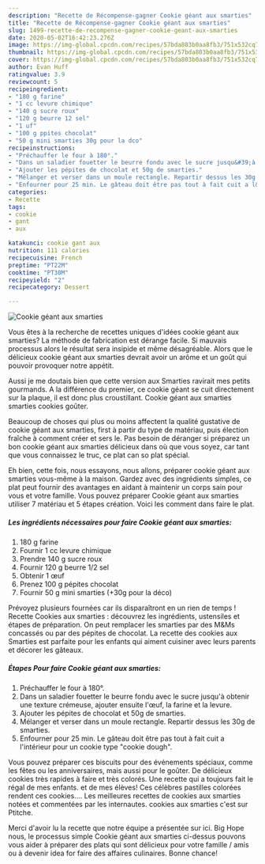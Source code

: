 ```yaml
---
description: "Recette de Récompense-gagner Cookie géant aux smarties"
title: "Recette de Récompense-gagner Cookie géant aux smarties"
slug: 1499-recette-de-recompense-gagner-cookie-geant-aux-smarties
date: 2020-05-02T16:42:23.276Z
image: https://img-global.cpcdn.com/recipes/57bda803b0aa8fb3/751x532cq70/cookie-geant-aux-smarties-photo-principale-de-la-recette.jpg
thumbnail: https://img-global.cpcdn.com/recipes/57bda803b0aa8fb3/751x532cq70/cookie-geant-aux-smarties-photo-principale-de-la-recette.jpg
cover: https://img-global.cpcdn.com/recipes/57bda803b0aa8fb3/751x532cq70/cookie-geant-aux-smarties-photo-principale-de-la-recette.jpg
author: Evan Huff
ratingvalue: 3.9
reviewcount: 5
recipeingredient:
- "180 g farine"
- "1 cc levure chimique"
- "140 g sucre roux"
- "120 g beurre 12 sel"
- "1 uf"
- "100 g ppites chocolat"
- "50 g mini smarties 30g pour la dco"
recipeinstructions:
- "Préchauffer le four à 180°."
- "Dans un saladier fouetter le beurre fondu avec le sucre jusqu&#39;à obtenir une texture crémeuse, ajouter ensuite l&#39;œuf, la farine et la levure."
- "Ajouter les pépites de chocolat et 50g de smarties."
- "Mélanger et verser dans un moule rectangle. Repartir dessus les 30g de smarties."
- "Enfourner pour 25 min. Le gâteau doit être pas tout à fait cuit a l&#39;intérieur pour un cookie type &#34;cookie dough&#34;."
categories:
- Recette
tags:
- cookie
- gant
- aux

katakunci: cookie gant aux 
nutrition: 111 calories
recipecuisine: French
preptime: "PT22M"
cooktime: "PT30M"
recipeyield: "2"
recipecategory: Dessert

---
```



![Cookie géant aux smarties](https://img-global.cpcdn.com/recipes/57bda803b0aa8fb3/751x532cq70/cookie-geant-aux-smarties-photo-principale-de-la-recette.jpg)

Vous êtes à la recherche de recettes uniques d'idées cookie géant aux smarties? La méthode de fabrication est dérange facile. Si mauvais processus alors le résultat sera insipide et même désagréable. Alors que le délicieux cookie géant aux smarties devrait avoir un arôme et un goût qui pouvoir provoquer notre appétit.

Aussi je me doutais bien que cette version aux Smarties ravirait mes petits gourmands. A la différence du premier, ce cookie géant se cuit directement sur la plaque, il est donc plus croustillant. Cookie géant aux smarties smarties cookies goûter.

Beaucoup de choses qui plus ou moins affectent la qualité gustative de cookie géant aux smarties, first à partir du type de matériau, puis élection fraîche à comment créer et sers le. Pas besoin de déranger si préparez un bon cookie géant aux smarties délicieux dans où que vous soyez, car tant que vous connaissez le truc, ce plat can so plat spécial.


Eh bien, cette fois, nous essayons, nous allons, préparer cookie géant aux smarties vous-même à la maison. Gardez avec des ingrédients simples, ce plat peut fournir des avantages en aidant à maintenir un corps sain pour vous et votre famille. Vous pouvez préparer Cookie géant aux smarties utiliser 7 matériau et 5 étapes création. Voici les comment dans faire le plat.

<!--inarticleads1-->

##### Les ingrédients nécessaires pour faire Cookie géant aux smarties:

1.  180 g farine
1. Fournir 1 cc levure chimique
1. Prendre 140 g sucre roux
1. Fournir 120 g beurre 1/2 sel
1. Obtenir 1 œuf
1. Prenez 100 g pépites chocolat
1. Fournir 50 g mini smarties (+30g pour la déco)


Prévoyez plusieurs fournées car ils disparaîtront en un rien de temps ! Recette Cookies aux smarties : découvrez les ingrédients, ustensiles et étapes de préparation. On peut remplacer les smarties par des M&amp;Ms concassés ou par des pépites de chocolat. La recette des cookies aux Smarties est parfaite pour les enfants qui aiment cuisiner avec leurs parents et décorer les gâteaux. 

<!--inarticleads2-->

##### Étapes Pour faire Cookie géant aux smarties:

1. Préchauffer le four à 180°.
1. Dans un saladier fouetter le beurre fondu avec le sucre jusqu&#39;à obtenir une texture crémeuse, ajouter ensuite l&#39;œuf, la farine et la levure.
1. Ajouter les pépites de chocolat et 50g de smarties.
1. Mélanger et verser dans un moule rectangle. Repartir dessus les 30g de smarties.
1. Enfourner pour 25 min. Le gâteau doit être pas tout à fait cuit a l&#39;intérieur pour un cookie type &#34;cookie dough&#34;.


Vous pouvez préparer ces biscuits pour des événements spéciaux, comme les fêtes ou les anniversaires, mais aussi pour le goûter. De délicieux cookies très rapides à faire et très colorés. Une recette qui a toujours fait le régal de mes enfants. et de mes élèves! Ces célèbres pastilles colorées rendent ces cookies…. Les meilleures recettes de cookies aux smarties notées et commentées par les internautes. cookies aux smarties c&#39;est sur Ptitche. 


Merci d'avoir lu la recette que notre équipe a présentée sur ici. Big Hope nous, le processus simple Cookie géant aux smarties ci-dessus pouvons vous aider à préparer des plats qui sont délicieux pour votre famille / amis ou à devenir idea for faire des affaires culinaires. Bonne chance!
